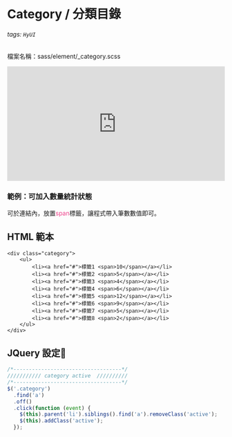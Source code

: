 # Category / 分類目錄

###### tags: `HyUI`

檔案名稱：sass/element/\_category.scss

<iframe height="265" style="width: 100%;" scrolling="no" title="Category / 分類目錄" src="https://codepen.io/u00hyui/embed/poNmBqz?height=265&theme-id=dark&default-tab=html,result" frameborder="no" loading="lazy" allowtransparency="true" allowfullscreen="true">
  See the Pen <a href='https://codepen.io/u00hyui/pen/poNmBqz'>Category / 分類目錄</a> by u00hyui
  (<a href='https://codepen.io/u00hyui'>@u00hyui</a>) on <a href='https://codepen.io'>CodePen</a>.
</iframe>

### 範例：可加入數量統計狀態

可於連結內，放置<font color="#EE428B">span</font>標籤，讓程式帶入筆數數值即可。

## HTML 範本

```htmlmixed=
<div class="category">
    <ul>
        <li><a href="#">標籤1 <span>10</span></a></li>
        <li><a href="#">標籤2 <span>5</span></a></li>
        <li><a href="#">標籤3 <span>4</span></a></li>
        <li><a href="#">標籤4 <span>6</span></a></li>
        <li><a href="#">標籤5 <span>12</span></a></li>
        <li><a href="#">標籤6 <span>9</span></a></li>
        <li><a href="#">標籤7 <span>5</span></a></li>
        <li><a href="#">標籤8 <span>2</span></a></li>
    </ul>
</div>
```

## JQuery 設定:round_pushpin:

```javascript
/*-----------------------------------*/
/////////// category active  //////////
/*-----------------------------------*/
$('.category')
  .find('a')
  .off()
  .click(function (event) {
    $(this).parent('li').siblings().find('a').removeClass('active');
    $(this).addClass('active');
  });
```

<style>
.ui-infobar{
max-width:95%;
}
.markdown-body{
max-width:95%;
}
</style>
